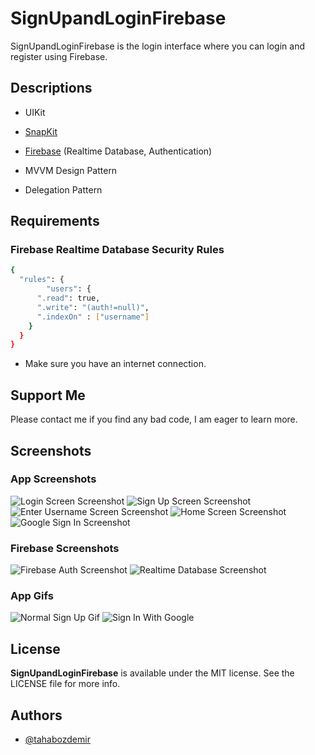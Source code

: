 # SignUpandLoginFirebase

SignUpandLoginFirebase is the login interface where you can login and register using Firebase.

## Descriptions

- UIKit

- [SnapKit](https://github.com/SnapKit/SnapKit)

- [Firebase](https://firebase.google.com/) (Realtime Database, Authentication)

- MVVM Design Pattern

- Delegation Pattern

## Requirements

### Firebase Realtime Database Security Rules

```bash
{
  "rules": {
		"users": {
      ".read": true,
      ".write": "(auth!=null)",
      ".indexOn" : ["username"]
    }
  }
}
```

- Make sure you have an internet connection.

## Support Me

Please contact me if you find any bad code, I am eager to learn more.

## Screenshots

### App Screenshots

![Login Screen Screenshot](ReadmeAssets/login.png)
![Sign Up Screen Screenshot](ReadmeAssets/signup.png)
![Enter Username Screen Screenshot](ReadmeAssets/enterusername.png)
![Home Screen Screenshot](ReadmeAssets/welcomeapp.png)
![Google Sign In Screenshot](ReadmeAssets/googlesignin.png)

### Firebase Screenshots

![Firebase Auth Screenshot](ReadmeAssets/firebaseauth.png)
![Realtime Database Screenshot](ReadmeAssets/realtimedatabase.png)

### App Gifs

![Normal Sign Up Gif](ReadmeAssets/normalsignup.gif)
![Sign In With Google](ReadmeAssets/signinwith.gif)

## License

**SignUpandLoginFirebase** is available under the MIT license. See the LICENSE file for more info.

## Authors

- [@tahabozdemir](https://www.github.com/tahabozdemir)
